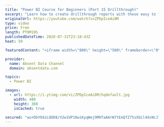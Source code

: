 ```yaml
---
title: "Power BI Course for Beginners (Part 15 Drillthrough)"
excerpt: "Learn how to create drillthrough reports with these easy to follow steps."
originalUrl: https://youtube.com/watch?v=ZPDpIceAi8M
type: video
price: Free
length: PT9M19S
publishedDateTime: 2020-07-31T23:18:43Z
heat: 50

featuredContent: "<iframe width=\"800\" height=\"500\" frameborder=\"0\" src=\"https://www.youtube.com/embed/ZPDpIceAi8M\" allow=\"accelerometer; autoplay; encrypted-media; gyroscope; picture-in-picture\" allowfullscreen></iframe>"

provider:
  name: Absent Data Channel
  domain: absentdata.com

topics:
  - Power BI

images:
  - url: https://i.ytimg.com/vi/ZPDpIceAi8M/hqdefault.jpg
    width: 480
    height: 360
    isCached: true

secured: "wu+DbYO4zLQOD8/V2w1UP18wiKyqWej9MHTaAArW7tEeQfZ75sXQil4dsNcJ782YDkLa66DNpL4m/KI9sYrSlcABtc62GowShz6d1HVl39BrLnFYysd/+U3ucZCH15zVw+v0GDPcxqgkRsVQUWto16RjcSUfhiBnYScgyoHCDblNnQtYQC3pM6FLOUrpH9W8tBQ1x9bgiREqewP5afA4+ZrFsVj3RZjEhRXQZDE2+ua2yUNCcJupV5T1AMGR+SslTRmvMZAyewVpHaGg8yO2Vv8/ANDcTdmmjxF5yAp+gKNb3lTm+Vrp9JJix2Abs5pB7QmfPfxFRj4fkEjl4NJFo7hW+TcYZN7487ivXbKGHcyKvUFFc5c5I/XN2V+E+UQzkItogucFhYORk+bDKdu3OAoZWU5QR2YA6dgzwbXzORU=;bYuT21veIVl0053Orq5WGg=="
---
```


